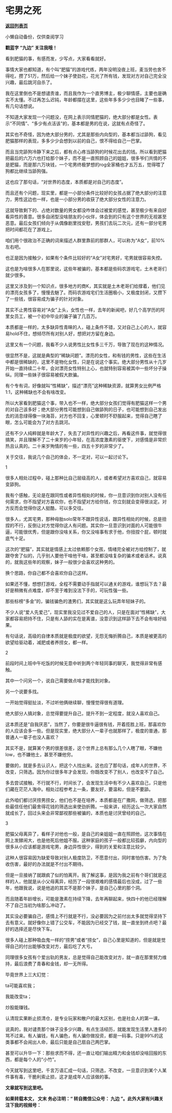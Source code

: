 # 宅男之死

[**返回列表页**](/gzh/九边)

小懒自动备份，仅供查阅学习

****戳蓝字 **“九边”** 关注我哦！****

看到肥猫的事，有感而发，少写点，大家看看就好。

事情大家也都知道，有个叫“肥猫”的游戏代练，两年没明没夜上班，麦当劳也舍不得吃，攒了51万，然后给一个妹子使劲花，花光了所有钱，发现对方对自己完全没兴趣，最后跳河自杀了。

我在这里倒也不是想谴责谁，而且我作为一个直男博主，极少聊情感，主要也是确实不太懂。不过再怎么迟钝，年龄都摆在这里，这些年多多少少也目睹了一些事，有几句话想说。  

不知道大家发现一个问题没，在网上表示同情肥猫的，绝大部分都是女性。表示“不同情”、“多少有点活该”的，基本都是男的在说，这就有点奇怪了。

其实也不奇怪，因为绝大部分男的，尤其是那些内向型的，基本都当过舔狗，看见肥猫那样的表现，多多少少会想到以前的自己，恨不得给自己一巴掌。

而且当完舔狗冷静下来之后，都有点心疼当舔狗的时候花出去的钱。所以看到肥猫把最后的六万六也打给那个妹子，而不是一直照顾自己的姐姐，很多爷们共情的不是肥猫，而是那六万块钱，一个宅男终极梦想的rog全家桶也才五万五，觉得喂了狗都比继续当舔狗强。

这也应了那句话，“对世界的态度，本质都是对自己的态度”。

而且还有个问题，现实里，都是一小部分条件比较好的女孩占据了绝大部分的注意力，男性这边也一样，也是一小部分男的收获了绝大部分女性的注意力。

这就导致剩下的、占绝对数量的男女都没咋体会过被爱的感觉，甚至极少有来自好看异性的善意。很多自闭型没啥朋友的小伙伴，体会到的只有这个世界的无视甚至恶意。最后女孩们倾向于从偶像剧里找安慰，男孩们去玩二次元，还有一部分宅男把时间都花在了游戏上。

咱们用个很政治不正确的词来描述人群里靠前的那群人，可以称为“A女”，前10%左右吧。

也正是因为接触少，如果有个条件比较好的“A女”对宅男好，宅男就很容易失控。

这也是为啥很多人在那里说，这些年被骗的，基本都是些码农游戏宅，土木老哥们就少很多。

这里又涉及到一个知识点，很多地方的商K，其实就是土木老哥们给撑着，他们见的漂亮女孩多了，慢慢去魅了。而码农游戏宅们生活圈极小，又极度封闭，又攒下了一些钱，很容易成为骗子的针对对象。

其实不止男性容易对“A女”上头，女性也一样，去年的新闻吧，好几个高学历的阿里女员工，被一个初中毕业的骗子骗了几百万。

本质都是一样的，太多缺异性青睐的人，碰上条件不错，又对自己上心的人，就容易hold不住，想倾尽所有对别人好，想把对方留在身边。

这里又有一个问题，我看不少人说男性比女性多三千万，导致了现在的这种情况。  

很显然不是，这就是典型的“稀缺问题”。漂亮的女性，和有钱的男性，这些在生活中都是很稀缺的，这里不是物化女性，只是在说这个事实。绝大部分男性从十几岁开始一直持续二十年，会对漂亮女性特别上心，也就特别容易被其中一些坏分子操纵。同理一些妹子很容易被假大款骗。

有个专有词，好像就叫“性稀缺”，描述“漂亮”这种稀缺资源，就算男女比例严格1:1，这种稀缺也不会有啥改变。  

所以大家看到肥猫这个事，带入也不一样，绝大部分女孩们觉得有肥猫这样一个男的对自己该多好；绝大部分男性可能想到自己做舔狗的日子，也可能想到自己发出去的消息绿得像一块海苔，对方也不回复，心里顿时不舒服起来，觉得自己瞎了眼，怎么可能会为了对方去跳河。

还有不少人纯粹就是年龄大了，失去了对异性的兴趣之后，再看这件事，就觉得很搞笑，并且理解不了二十来岁的小年轻，在高浓度激素的驱使下，对感情是非常炽热且认真的。二十来岁殉情的有一些，四五十岁的非常少了。

关于交往，我说几个自己的体会，不一定对，可以一起讨论下。

1

很多人相处过程中，碰上那种比自己层级高的人，或者希望对方喜欢自己，就容易变舔狗。  

我有个感触，无论是在跟同性或者异性相处的时候，你一旦意识到你对别人没有任何需求，你不指望对方喜欢你，也不指望对方给你钱，你立刻就会变得很淡定。对方反而会觉得你这人挺酷，可以多交往。

很多人，尤其宅男，那种母胎solo常年不跟异性说话，跟异性相处的时候，总是扭捏的不行，反倒让对方觉得你这人有问题。其实你一旦意识到对面的人可能很牛逼，可能很优秀，但是跟你没啥关系，你又没啥事有求于他，你扭捏个屁，顿时就底气十足。

这次的“肥猫”，其实就是情感上太过依赖那个女孩，情绪完全被对方给控制了，就跟夺舍了似的，几乎别人要他干啥他干啥，甚至都没啥复杂的骗术或者话术。说真的，就我这些年的观察，妹子一般很少会喜欢这种男的。

换个思路，你自己都不会喜欢你自己这样。

如果还不懂，想想打游戏，全程不需要动手指就可以通关的游戏，谁想玩下去？最好是稍微有点难度，却不至于难到没法下手的，可玩性强一些。

那些标榜“多金”的，骗钱骗色的渣男们，其实就是这么玩弄年轻妹子的。

不少人说“爱人先爱己”，现实里我没见过不爱自己的人，只是在面对“性稀缺”，大家都容易把持不住，只是有人舔的实在是离谱，没意识到这样舔下去不会有啥好结果。  

有句话说，高级的自律本质就是极度的欲望，无怨无悔折腾自己，本质是被更高的欲望给驱动着，减肥或者养捞女，都一样。

2

前段时间上班中午吃饭的时候无意中听到两个年轻同事的聊天，我觉得非常有感触。  

其中一个问另一个，说自己需要做点啥才能找到对象。  

另一个说要多找。  

一开始觉得挺扯淡，不过听他俩继续聊，慢慢觉得很有道理。  

绝大部分人搞对象，总觉得要提升自己，提升不到一定程度，就没人喜欢自己。  

这本质还是“自我厌恶”，当然了，你要是很牛逼很有钱，开着揽胜上班，那喜欢你的人应该会多一些。但是现实里，绝大部分人一辈子也就那样了，极度的普通，那普通人一辈子也没人喜欢？

其实不是，就算某个男的很差很差，这个世界上总有那么几个人瞎了眼，不嫌他low，也不嫌他土，甚至不嫌他穷。

要做的，就是多去认识人，把这个人找出来。这也应了那句话，成年人的世界，不改变，只筛选。因为你过很多年才会发现，你既改变不了别人，也改变不了自己。

多去尝试接触，不行就不行，时间长了，会发现生活中有不少人喜欢自己，只是他们藏在茫茫人海中。相处过程参考上一条，要友好，要温和，但是不要舔。

此外咱们都讨厌捞男捞女，他们也不是在培养，本质都是在广撒网，做筛选，把那些最信任他们最舍得花钱的筛选出来使劲折腾。一般来讲，经历这么一次大家自然就成长了，回过头来会非常鄙视那些被骗的，本质也是讨厌曾经的自己。

3

肥猫父母离异了，看样子对他也一般，是自己的亲姐姐一直在照顾他，这次事情在网上发酵闹大，也是他死后他姐不服。这种家庭的孩子一般都比较孤僻，内向型的很多从小应该都是游戏宅男，身边异性很少，得到的关爱和注意比较少。  

这种人很容易因为缺爱导致对别人极度防卫，不愿意付出，同时害怕伤害。为了免收伤害，最好的办法就是不付出不期待。

但是一旦接纳了就跟疯了似的怕离开。我了解这事，是因为我之前有个哥们就是这样的人，他就是从小父母离异，经历了一段很艰难的感情最后也没成，过了一些年，他跟我说，说是他追的其实不是那个妹子，是自己心里的那个洞。

而且随着年龄增长，可能是激素在持续下降，去年再聊起来，快四十的他已经理解不了自己当初为啥那么冲动了。

其实没必要骗自己，感情上不行就是不行，没必要因为之前付出太多就觉得坚持下去有意义。就好像你上错了公交车，不能因为已经交了钱，就一直坐到终点吧？最好的选择还是尽快下车。  

很多人碰上那种吸血鬼一样的“捞男”或者“捞女”，自己心里是知道的，但是就是觉得自己的付出能够改变对方，最后吃了大亏。  

同理很多女孩有个爱出轨的男友，总是觉得自己能改变对方，就一直在那里努力维持，最后浪费了青春和金钱，却一无所得。

毕竟世界上三大幻觉：

ta可能喜欢我；  

我能改变ta；

炒股能赚钱。  

认清现实果断止损清仓，是专业玩家和散户的最大区别，也是社会人的第一课。  

说真的，我对谴责那个妹子没多少兴趣，有点生活经历，就能发现生活里人渣多的骂不过来。有人骗钱，有人骗色，有人骗你做投资，都是一码事。只是99%的这类事都不会闹出人命，最后只能是自己扇自己两巴掌。

甚至可以升华一下：那些求而不得，还一直让咱们输出精力和金钱却没啥回报的东西，都是每个人的“小竹”。  

今天就写到这里吧，千言万语汇成一句话，只筛选，不改变，一旦意识到某个人某件事有毒，干脆利索止损，这才是成年人应该做的事。

 **文章就写到这里吧。**

 **如果转载本文， **文末** 务必注明：“ **转自微信公众号：** **九边** ”。此外大家有兴趣关注下我的视频号：**


